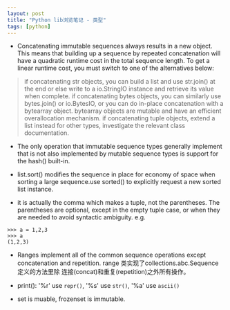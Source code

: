 ```yaml
---
layout: post
title: "Python lib浏览笔记 - 类型"
tags: [python]
---
```


* Concatenating immutable sequences always results in a new object. This means 
that building up a sequence by repeated concatenation will have a quadratic 
runtime cost in the total sequence length. To get a linear runtime cost, you 
must switch to one of the alternatives below:
> if concatenating str objects, you can build a list and use str.join() at 
the end or else write to a io.StringIO instance and retrieve its value 
when complete. 
> if concatenating bytes objects, you can similarly use 
bytes.join() or io.BytesIO, or you can do in-place concatenation with a 
bytearray object. bytearray objects are mutable and have an efficient 
overallocation mechanism. 
> if concatenating tuple objects, extend a list instead for other types, 
investigate the relevant class documentation.

* The only operation that immutable sequence types generally implement that is
not also implemented by mutable sequence types is support for the hash() 
built-in.

* list.sort() modifies the sequence in place for economy of space when 
sorting a large sequence.use sorted() to explicitly request a new sorted 
list instance.

* it is actually the comma which makes a tuple, not the parentheses. 
The parentheses are optional, except in the empty tuple case, or when 
they are needed to avoid syntactic ambiguity. e.g.

```python3
>>> a = 1,2,3
>>> a
(1,2,3)
```

* Ranges implement all of the common sequence operations except concatenation 
and repetition. range 类实现了collections.abc.Sequence 定义的方法里除
连接(concat)和重复(repetition)之外所有操作。

* print(): '%r' use `repr()`, '%s' use `str()`, '%a' use `ascii()`

* set is muable, frozenset is immutable.
